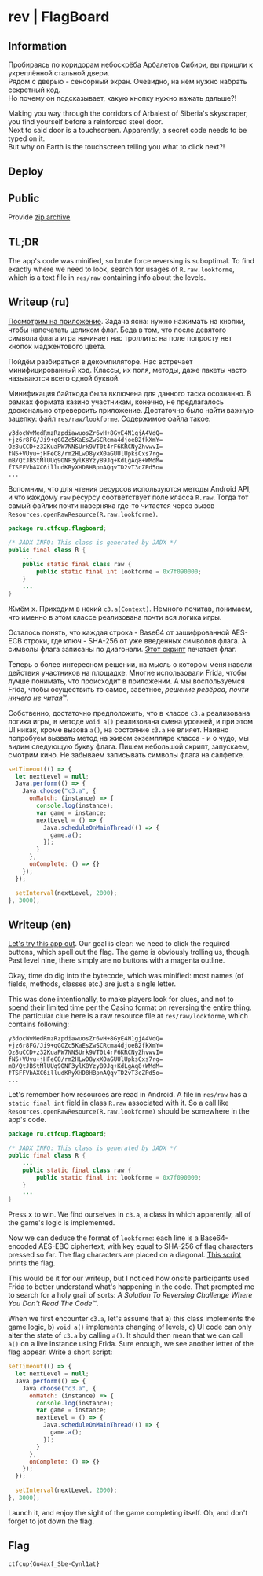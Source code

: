 # rev | FlagBoard
## Information

Пробираясь по коридорам небоскрёба Арбалетов Сибири, вы пришли к укреплённой стальной двери.  
Рядом с дверью - сенсорный экран. Очевидно, на нём нужно набрать секретный код.  
Но почему он подсказывает, какую кнопку нужно нажать дальше?!

Making you way through the corridors of Arbalest of Siberia's skyscraper, you find yourself before a reinforced steel door.  
Next to said door is a touchscreen. Apparently, a secret code needs to be typed on it.  
But why on Earth is the touchscreen telling you what to click next?!

## Deploy

## Public
Provide [zip archive](public/rev-flagboard.zip)

## TL;DR
The app's code was minified, so brute force reversing is suboptimal. To find exactly where we need to look, search for usages of `R.raw.lookforme`, which is a text file in `res/raw` containing info about the levels.

## Writeup (ru)

[Посмотрим на приложениe](https://youtu.be/gY3GlYkGfOE). Задача ясна: нужно нажимать на кнопки, чтобы напечатать целиком флаг. 
Беда в том, что после девятого символа флага игра начинает нас троллить: на поле попросту нет кнопок маджентового цвета.

Пойдём разбираться в декомпиляторе. Нас встречает минифицированный код. Классы, их поля, методы, даже пакеты часто называются всего одной буквой.

Минификация байткода была включена для данного таска осознанно. В рамках формата казино участникам, конечно, не предлагалось досконально
отреверсить приложение. Достаточно было найти важную зацепку: файл `res/raw/lookforme`. Содержимое файла такое:
```
y3docWvMedRmzRzpdiawuosZr6vH+8GyE4N1gjA4VdQ=
+jz6r8FG/Ji9+qGOZc5KaEsZwSCRcma4djoeB2fkXmY=
Oz8uCCD+z32KuaPW7NNSUrk9VT0t4rF6KRCNyZhvwvI=
fN5+VUyu+jHFeC8/rm2HLwD8yxX0aGUUlUpksCxs7rg=
mB/QtJBStMlUUq9ONF3ylK8YzyB9Jq+KdLgAq8+WMdM=
fTSFFVbAXC6illudKRyXHD8HBpnAQqvTD2vT3cZPd5o=
...
```

Вспомним, что для чтения ресурсов используются методы Android API, и что каждому `raw` ресурсу соответствует поле класса `R.raw`. Тогда тот самый файлик почти наверняка где-то читается через вызов `Resources.openRawResource(R.raw.lookforme)`.

```java
package ru.ctfcup.flagboard;

/* JADX INFO: This class is generated by JADX */
public final class R {
    ...
    public static final class raw {
        public static final int lookforme = 0x7f090000;
    }
    ...
}
```

Жмём <kbd>x</kbd>. Приходим в некий `c3.a(Context)`. Немного почитав, понимаем, что именно в этом классе реализована почти вся логика игры.

Осталось понять, что каждая строка - Base64 от зашифрованной AES-ECB строки, где ключ - SHA-256 от уже введенных 
символов флага. А символы флага записаны по диагонали. [Этот скрипт](solve/exploit.py) печатает флаг.

Теперь о более интересном решении, на мысль о котором меня навели действия участников на площадке. Многие использовали Frida, чтобы
лучше понимать, что происходит в приложении. А мы воспользуемся Frida, чтобы осуществить
то самое, заветное, *решение ревёрса, почти ничего не читая*™.

Собственно, достаточно предположить, что в классе `c3.a` реализована логика игры, в методе `void a()` реализована смена уровней, и при этом
UI никак, кроме вызова `a()`, на состояние `c3.a` не влияет. 
Наивно попробуем вызвать метод на живом экземпляре класса - и о чудо, мы видим следующую букву флага. 
Пишем небольшой скрипт, запускаем, смотрим кино. Не забываем записывать символы флага на салфетке.
```js
setTimeout(() => {
  let nextLevel = null;
  Java.perform(() => {
    Java.choose("c3.a", {
      onMatch: (instance) => {
        console.log(instance);
        var game = instance;
        nextLevel = () => {
          Java.scheduleOnMainThread(() => {
            game.a();
          });
        }
      },
      onComplete: () => {}
    });
  });

  setInterval(nextLevel, 2000);
}, 3000);
```

## Writeup (en)
[Let's try this app out](https://youtu.be/gY3GlYkGfOE). Our goal is clear: we need to click the required buttons, which spell out the flag.
The game is obviously trolling us, though. Past level nine, there simply are no buttons with a magenta outline.

Okay, time do dig into the bytecode, which was minified: most names (of fields, methods, classes etc.) are just a single letter.

This was done intentionally, to make players look for clues, and not to spend their limited time per the Casino format on reversing the entire thing. The particular clue here is a raw resource file at `res/raw/lookforme`, which contains following:
```
y3docWvMedRmzRzpdiawuosZr6vH+8GyE4N1gjA4VdQ=
+jz6r8FG/Ji9+qGOZc5KaEsZwSCRcma4djoeB2fkXmY=
Oz8uCCD+z32KuaPW7NNSUrk9VT0t4rF6KRCNyZhvwvI=
fN5+VUyu+jHFeC8/rm2HLwD8yxX0aGUUlUpksCxs7rg=
mB/QtJBStMlUUq9ONF3ylK8YzyB9Jq+KdLgAq8+WMdM=
fTSFFVbAXC6illudKRyXHD8HBpnAQqvTD2vT3cZPd5o=
...
```

Let's remember how resources are read in Android. A file in `res/raw` has a `static final int` field in class `R.raw` associated with it.
So a call like `Resources.openRawResource(R.raw.lookforme)` should be somewhere in the app's code.

```java
package ru.ctfcup.flagboard;

/* JADX INFO: This class is generated by JADX */
public final class R {
    ...
    public static final class raw {
        public static final int lookforme = 0x7f090000;
    }
    ...
}
```

Press <kbd>x</kbd> to win. We find ourselves in `c3.a`, a class in which apparently, all of the game's logic is implemented.

Now we can deduce the format of `lookforme`: each line is a Base64-encoded AES-EBC ciphertext, with key equal to SHA-256 
of flag characters pressed so far. The flag characters are placed on a diagonal. [This script](solve/exploit.py) prints the flag.

This would be it for our writeup, but I noticed how onsite participants used Frida to better understand what's happening in the code.
That prompted me to search for a holy grail of sorts: *A Solution To Reversing Challenge Where You Don't Read The Code*™.

When we first encounter `c3.a`, let's assume that a) this class implements the game logic, b) `void a()` implements changing of levels,
c) UI code can only alter the state of `c3.a` by calling `a()`. It should then mean that we can call `a()` on a live instance using Frida.
Sure enough, we see another letter of the flag appear. Write a short script:
```js
setTimeout(() => {
  let nextLevel = null;
  Java.perform(() => {
    Java.choose("c3.a", {
      onMatch: (instance) => {
        console.log(instance);
        var game = instance;
        nextLevel = () => {
          Java.scheduleOnMainThread(() => {
            game.a();
          });
        }
      },
      onComplete: () => {}
    });
  });

  setInterval(nextLevel, 2000);
}, 3000);
```
Launch it, and enjoy the sight of the game completing itself. Oh, and don't forget to jot down the flag.

## Flag
`ctfcup{Gu4axf_Sbe-Cynl1at}`
